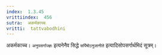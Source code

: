 ```yaml
---
index:  1.3.45
vrittiindex:  456
sutra:  अकर्मकाच्च
vritti:  tattvabodhini 
---
```


अकर्मकाच्च। `अनुपसर्गाज्ज्ञः` इत्यनेनैव सिद्धे `सर्पिषोऽनुजानीते` इत्यादिसोपसर्गार्थमिदं सूत्रम्। 

